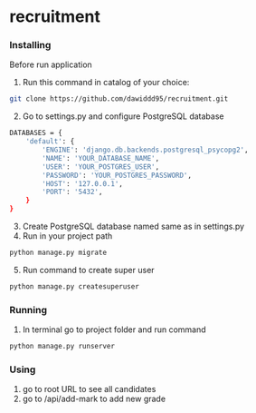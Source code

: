 ﻿# recruitment

### Installing
Before run application

1. Run this command in catalog of your choice: 
```bash
git clone https://github.com/dawiddd95/recruitment.git
```
2. Go to settings.py and configure PostgreSQL database
```bash
DATABASES = {
    'default': {
        'ENGINE': 'django.db.backends.postgresql_psycopg2',
        'NAME': 'YOUR_DATABASE_NAME', 
        'USER': 'YOUR_POSTGRES_USER', 
        'PASSWORD': 'YOUR_POSTGRES_PASSWORD',
        'HOST': '127.0.0.1', 
        'PORT': '5432',
    }
}
```
3. Create PostgreSQL database named same as in settings.py
4. Run in your project path
```bash
python manage.py migrate
```
5. Run command to create super user
```bash
python manage.py createsuperuser
```

### Running

1. In terminal go to project folder and run command
```bash
python manage.py runserver
```

### Using
1. go to root URL to see all candidates
2. go to /api/add-mark to add new grade

